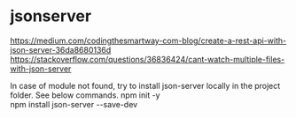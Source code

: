 # jsonserver

https://medium.com/codingthesmartway-com-blog/create-a-rest-api-with-json-server-36da8680136d
https://stackoverflow.com/questions/36836424/cant-watch-multiple-files-with-json-server

In case of module not found, try to install json-server locally in the project folder. See below commands. 
npm init -y <br>
npm install json-server --save-dev

